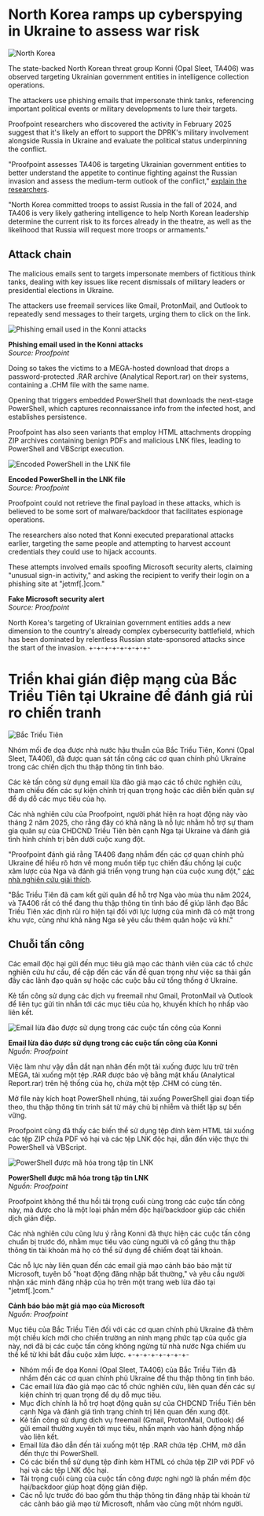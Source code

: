 # North Korea ramps up cyberspying in Ukraine to assess war risk

![North Korea](https://www.bleepstatic.com/content/hl-images/2023/11/10/North_Korean_hackers_headpic.jpg)

The state-backed North Korean threat group Konni (Opal Sleet, TA406) was observed targeting Ukrainian government entities in intelligence collection operations.

The attackers use phishing emails that impersonate think tanks, referencing important political events or military developments to lure their targets.

Proofpoint researchers who discovered the activity in February 2025 suggest that it's likely an effort to support the DPRK's military involvement alongside Russia in Ukraine and evaluate the political status underpinning the conflict.

"Proofpoint assesses TA406 is targeting Ukrainian government entities to better understand the appetite to continue fighting against the Russian invasion and assess the medium-term outlook of the conflict," [explain the researchers](https://www.proofpoint.com/us/blog/threat-insight/ta406-pivots-front).

"North Korea committed troops to assist Russia in the fall of 2024, and TA406 is very likely gathering intelligence to help North Korean leadership determine the current risk to its forces already in the theatre, as well as the likelihood that Russia will request more troops or armaments."

## Attack chain

The malicious emails sent to targets impersonate members of fictitious think tanks, dealing with key issues like recent dismissals of military leaders or presidential elections in Ukraine.

The attackers use freemail services like Gmail, ProtonMail, and Outlook to repeatedly send messages to their targets, urging them to click on the link.

![Phishing email used in the Konni attacks](https://www.bleepstatic.com/images/news/u/1220909/2025/May/email.jpg)

**Phishing email used in the Konni attacks**  
_Source: Proofpoint_

Doing so takes the victims to a MEGA-hosted download that drops a password-protected .RAR archive (Analytical Report.rar) on their systems, containing a .CHM file with the same name.

Opening that triggers embedded PowerShell that downloads the next-stage PowerShell, which captures reconnaissance info from the infected host, and establishes persistence.

Proofpoint has also seen variants that employ HTML attachments dropping ZIP archives containing benign PDFs and malicious LNK files, leading to PowerShell and VBScript execution.

![Encoded PowerShell in the LNK file](https://www.bleepstatic.com/images/news/u/1220909/2025/May/lnk.jpg)

**Encoded PowerShell in the LNK file**  
_Source: Proofpoint_

Proofpoint could not retrieve the final payload in these attacks, which is believed to be some sort of malware/backdoor that facilitates espionage operations.

The researchers also noted that Konni executed preparational attacks earlier, targeting the same people and attempting to harvest account credentials they could use to hijack accounts.

These attempts involved emails spoofing Microsoft security alerts, claiming "unusual sign-in activity," and asking the recipient to verify their login on a phishing site at "jetmf\[.\]com."

**Fake Microsoft security alert**  
_Source: Proofpoint_

North Korea's targeting of Ukrainian government entities adds a new dimension to the country's already complex cybersecurity battlefield, which has been dominated by relentless Russian state-sponsored attacks since the start of the invasion.
+-+-+-+-+-+-+-+-
# Triển khai gián điệp mạng của Bắc Triều Tiên tại Ukraine để đánh giá rủi ro chiến tranh

![Bắc Triều Tiên](https://www.bleepstatic.com/content/hl-images/2023/11/10/North_Korean_hackers_headpic.jpg)

Nhóm mối đe dọa được nhà nước hậu thuẫn của Bắc Triều Tiên, Konni (Opal Sleet, TA406), đã được quan sát tấn công các cơ quan chính phủ Ukraine trong các chiến dịch thu thập thông tin tình báo.

Các kẻ tấn công sử dụng email lừa đảo giả mạo các tổ chức nghiên cứu, tham chiếu đến các sự kiện chính trị quan trọng hoặc các diễn biến quân sự để dụ dỗ các mục tiêu của họ.

Các nhà nghiên cứu của Proofpoint, người phát hiện ra hoạt động này vào tháng 2 năm 2025, cho rằng đây có khả năng là nỗ lực nhằm hỗ trợ sự tham gia quân sự của CHDCND Triều Tiên bên cạnh Nga tại Ukraine và đánh giá tình hình chính trị bên dưới cuộc xung đột.

"Proofpoint đánh giá rằng TA406 đang nhắm đến các cơ quan chính phủ Ukraine để hiểu rõ hơn về mong muốn tiếp tục chiến đấu chống lại cuộc xâm lược của Nga và đánh giá triển vọng trung hạn của cuộc xung đột," [các nhà nghiên cứu giải thích](https://www.proofpoint.com/us/blog/threat-insight/ta406-pivots-front).

"Bắc Triều Tiên đã cam kết gửi quân để hỗ trợ Nga vào mùa thu năm 2024, và TA406 rất có thể đang thu thập thông tin tình báo để giúp lãnh đạo Bắc Triều Tiên xác định rủi ro hiện tại đối với lực lượng của mình đã có mặt trong khu vực, cũng như khả năng Nga sẽ yêu cầu thêm quân hoặc vũ khí."

## Chuỗi tấn công

Các email độc hại gửi đến mục tiêu giả mạo các thành viên của các tổ chức nghiên cứu hư cấu, đề cập đến các vấn đề quan trọng như việc sa thải gần đây các lãnh đạo quân sự hoặc các cuộc bầu cử tổng thống ở Ukraine.

Kẻ tấn công sử dụng các dịch vụ freemail như Gmail, ProtonMail và Outlook để liên tục gửi tin nhắn tới các mục tiêu của họ, khuyến khích họ nhấp vào liên kết.

![Email lừa đảo được sử dụng trong các cuộc tấn công của Konni](https://www.bleepstatic.com/images/news/u/1220909/2025/May/email.jpg)

**Email lừa đảo được sử dụng trong các cuộc tấn công của Konni**  
_Nguồn: Proofpoint_

Việc làm như vậy dẫn dắt nạn nhân đến một tải xuống được lưu trữ trên MEGA, tải xuống một tệp .RAR được bảo vệ bằng mật khẩu (Analytical Report.rar) trên hệ thống của họ, chứa một tệp .CHM có cùng tên.

Mở file này kích hoạt PowerShell nhúng, tải xuống PowerShell giai đoạn tiếp theo, thu thập thông tin trinh sát từ máy chủ bị nhiễm và thiết lập sự bền vững.

Proofpoint cũng đã thấy các biến thể sử dụng tệp đính kèm HTML tải xuống các tệp ZIP chứa PDF vô hại và các tệp LNK độc hại, dẫn đến việc thực thi PowerShell và VBScript.

![PowerShell được mã hóa trong tập tin LNK](https://www.bleepstatic.com/images/news/u/1220909/2025/May/lnk.jpg)

**PowerShell được mã hóa trong tập tin LNK**  
_Nguồn: Proofpoint_

Proofpoint không thể thu hồi tải trọng cuối cùng trong các cuộc tấn công này, mà được cho là một loại phần mềm độc hại/backdoor giúp các chiến dịch gián điệp.

Các nhà nghiên cứu cũng lưu ý rằng Konni đã thực hiện các cuộc tấn công chuẩn bị trước đó, nhằm mục tiêu vào cùng người và cố gắng thu thập thông tin tài khoản mà họ có thể sử dụng để chiếm đoạt tài khoản.

Các nỗ lực này liên quan đến các email giả mạo cảnh báo bảo mật từ Microsoft, tuyên bố "hoạt động đăng nhập bất thường," và yêu cầu người nhận xác minh đăng nhập của họ trên một trang web lừa đảo tại "jetmf\[.\]com."

**Cảnh báo bảo mật giả mạo của Microsoft**  
_Nguồn: Proofpoint_

Mục tiêu của Bắc Triều Tiên đối với các cơ quan chính phủ Ukraine đã thêm một chiều kích mới cho chiến trường an ninh mạng phức tạp của quốc gia này, nơi đã bị các cuộc tấn công không ngừng từ nhà nước Nga chiếm ưu thế kể từ khi bắt đầu cuộc xâm lược.
+-+-+-+-+-+-+-+-
- Nhóm mối đe dọa Konni (Opal Sleet, TA406) của Bắc Triều Tiên đã nhắm đến các cơ quan chính phủ Ukraine để thu thập thông tin tình báo.
- Các email lừa đảo giả mạo các tổ chức nghiên cứu, liên quan đến các sự kiện chính trị quan trọng để dụ dỗ mục tiêu.
- Mục đích chính là hỗ trợ hoạt động quân sự của CHDCND Triều Tiên bên cạnh Nga và đánh giá tình trạng chính trị liên quan đến xung đột.
- Kẻ tấn công sử dụng dịch vụ freemail (Gmail, ProtonMail, Outlook) để gửi email thường xuyên tới mục tiêu, nhấn mạnh vào hành động nhấp vào liên kết.
- Email lừa đảo dẫn đến tải xuống một tệp .RAR chứa tệp .CHM, mở dẫn đến thực thi PowerShell.
- Có các biến thể sử dụng tệp đính kèm HTML có chứa tệp ZIP với PDF vô hại và các tệp LNK độc hại.
- Tải trọng cuối cùng của cuộc tấn công được nghi ngờ là phần mềm độc hại/backdoor giúp hoạt động gián điệp.
- Các nỗ lực trước đó bao gồm thu thập thông tin đăng nhập tài khoản từ các cảnh báo giả mạo từ Microsoft, nhắm vào cùng một nhóm người.